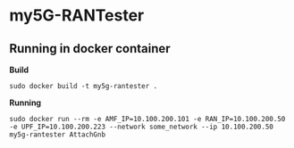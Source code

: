 # my5G-RANTester

## Running in docker container
**Build**

``sudo docker build -t my5g-rantester .``

**Running**

``sudo docker run --rm -e AMF_IP=10.100.200.101 -e RAN_IP=10.100.200.50 -e UPF_IP=10.100.200.223 --network some_network --ip 10.100.200.50 my5g-rantester AttachGnb``
